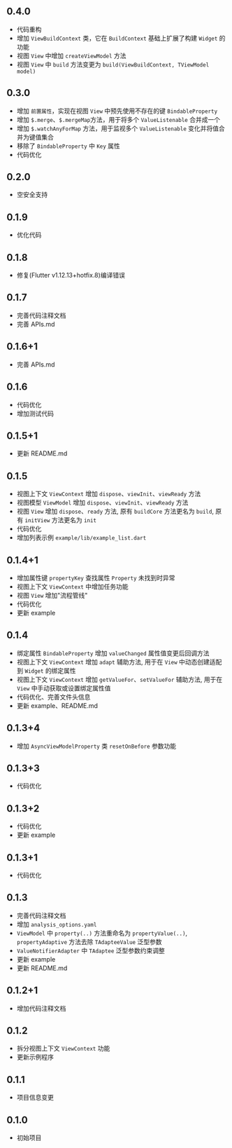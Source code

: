 ## 0.4.0
* 代码重构
* 增加 `ViewBuildContext` 类，它在 `BuildContext` 基础上扩展了构建 `Widget` 的功能
* 视图 `View` 中增加 `createViewModel` 方法
* 视图 `View` 中 `build` 方法变更为 `build(ViewBuildContext, TViewModel model)`


## 0.3.0
* 增加 `前置属性`，实现在视图 `View` 中预先使用不存在的键 `BindableProperty`
* 增加 `$.merge`、`$.mergeMap`方法，用于将多个 `ValueListenable` 合并成一个
* 增加 `$.watchAnyForMap` 方法，用于监视多个 `ValueListenable` 变化并将值合并为键值集合
* 移除了 `BindableProperty` 中 `Key` 属性
* 代码优化

## 0.2.0
* 空安全支持

## 0.1.9
* 优化代码 

## 0.1.8
* 修复(Flutter v1.12.13+hotfix.8)编译错误 

## 0.1.7
* 完善代码注释文档
* 完善 APIs.md

## 0.1.6+1
* 完善 APIs.md

## 0.1.6
* 代码优化
* 增加测试代码

## 0.1.5+1
* 更新 README.md

## 0.1.5
* 视图上下文 `ViewContext` 增加 `dispose`、`viewInit`、`viewReady` 方法
* 视图模型 `ViewModel` 增加 `dispose`、`viewInit`、`viewReady` 方法
* 视图 `View` 增加 `dispose`、`ready` 方法, 原有 `buildCore` 方法更名为 `build`, 原有 `initView` 方法更名为 `init`
* 代码优化
* 增加列表示例 `example/lib/example_list.dart`

## 0.1.4+1
* 增加属性键 `propertyKey` 查找属性 `Property` 未找到时异常
* 视图上下文 `ViewContext` 中增加任务功能
* 视图 `View` 增加"流程管线"
* 代码优化
* 更新 example

## 0.1.4
* 绑定属性 `BindableProperty` 增加 `valueChanged` 属性值变更后回调方法
* 视图上下文 `ViewContext` 增加 `adapt` 辅助方法, 用于在 `View` 中动态创建适配到 `Widget` 的绑定属性
* 视图上下文 `ViewContext` 增加 `getValueFor`、`setValueFor` 辅助方法, 用于在 `View` 中手动获取或设置绑定属性值
* 代码优化、完善文件头信息
* 更新 example、README.md

## 0.1.3+4
* 增加 `AsyncViewModelProperty` 类 `resetOnBefore` 参数功能

## 0.1.3+3
* 代码优化

## 0.1.3+2
* 代码优化
* 更新 example

## 0.1.3+1
* 代码优化

## 0.1.3
* 完善代码注释文档
* 增加 `analysis_options.yaml`
* `ViewModel` 中 `property(..)` 方法重命名为 `propertyValue(..)`, `propertyAdaptive` 方法去除 `TAdapteeValue` 泛型参数
* `ValueNotifierAdapter` 中 `TAdaptee` 泛型参数约束调整
* 更新 example
* 更新 README.md

## 0.1.2+1
* 增加代码注释文档

## 0.1.2
* 拆分视图上下文 `ViewContext` 功能 
* 更新示例程序

## 0.1.1
* 项目信息变更

## 0.1.0 
* 初始项目
